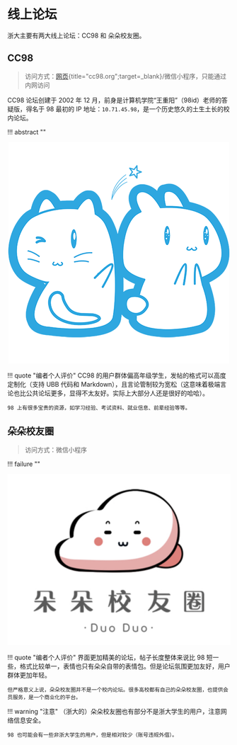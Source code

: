# **线上论坛**

浙大主要有两大线上论坛：CC98 和 朵朵校友圈。

## CC98

> 访问方式：[网页](https://www.cc98.org/){title="cc98.org";target=_blank}/微信小程序，只能通过内网访问

CC98 论坛创建于 2002 年 12 月，前身是计算机学院“王重阳”（98id）老师的答疑版，得名于 98 最初的 IP 地址：`10.71.45.98`，是一个历史悠久的土生土长的校内论坛。

!!! abstract ""
    <center>
    ![CC98](../images/LOGO/CC98_LOGO(BIG).png)
    </center>

!!! quote "编者个人评价"
    CC98 的用户群体偏高年级学生，发帖的格式可以高度定制化（支持 UBB 代码和 Markdown），且言论管制较为宽松（这意味着极端言论也比公共论坛更多，显得不太友好。实际上大部分人还是很好的哈哈）。

    98 上有很多宝贵的资源，如学习经验、考试资料、就业信息、前辈经验等等。

## 朵朵校友圈

> 访问方式：微信小程序

!!! failure ""
    <center>
    ![朵朵校友圈](../images/LOGO/DuoDuo.png)
    </center>

!!! quote "编者个人评价"
    界面更加精美的论坛，帖子长度整体来说比 98 短一些，格式比较单一，表情也只有朵朵自带的表情包。但是论坛氛围更加友好，用户群体更加年轻。

    但严格意义上说，朵朵校友圈并不是一个校内论坛。很多高校都有自己的朵朵校友圈，也提供会员服务，是一个商业化的平台。

!!! warning "注意"
    （浙大的）朵朵校友圈也有部分不是浙大学生的用户，注意网络信息安全。
    
    98 也可能会有一些非浙大学生的用户，但是相对较少（账号违规外借）。